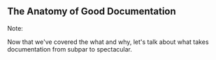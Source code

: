 <!-- .slide: data-background-image="resources/westworld.jpg" -->

## The Anatomy of Good Documentation

Note:

Now that we've covered the what and why, let's talk about what takes documentation from subpar to spectacular.
